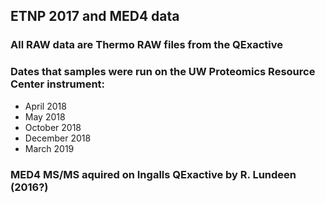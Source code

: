 ## ETNP 2017 and MED4 data

### All RAW data are Thermo RAW files from the QExactive

### Dates that samples were run on the UW Proteomics Resource Center instrument:

- April 2018
- May 2018
- October 2018
- December 2018
- March 2019

### MED4 MS/MS aquired on Ingalls QExactive by R. Lundeen (2016?)
